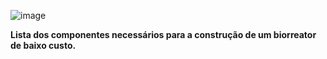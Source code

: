 ![image](https://github.com/user-attachments/assets/a19bddcf-a193-45be-a473-746ec72bde5e)

**Lista dos componentes necessários para a construção de um biorreator de baixo custo.**
